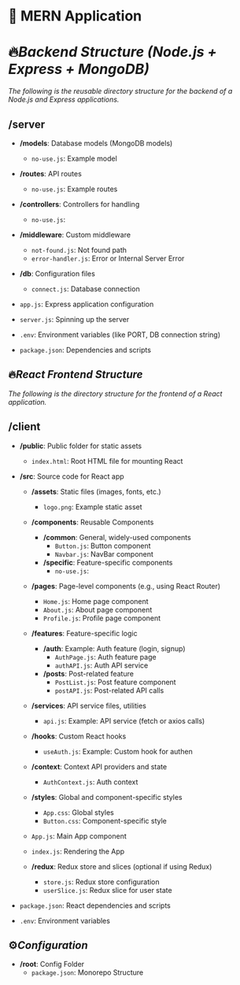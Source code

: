 
# 🚀 MERN Application
# 🔥*Backend Structure (Node.js + Express + MongoDB)*

*The following is the reusable directory structure for the backend of a Node.js and Express applications.*

## /server
- **/models**: Database models (MongoDB models)
  - `no-use.js`: Example model
  
- **/routes**: API routes
  - `no-use.js`: Example routes 
  
- **/controllers**: Controllers for handling 
  - `no-use.js`:
  
- **/middleware**: Custom middleware 
  - `not-found.js`: Not found path
  - `error-handler.js`: Error or Internal Server Error 
  
- **/db**: Configuration files
  - `connect.js`: Database connection
  
- `app.js`: Express application configuration 
  
- `server.js`: Spinning up the server
  
- `.env`: Environment variables (like PORT, DB connection string)
  
- `package.json`: Dependencies and scripts


>


## 🔥*React Frontend Structure*

*The following is the directory structure for the frontend of a React application.*

## /client
- **/public**: Public folder for static assets
  - `index.html`: Root HTML file for mounting React
  
- **/src**: Source code for React app
  - **/assets**: Static files (images, fonts, etc.)
    - `logo.png`: Example static asset
    
  - **/components**: Reusable Components
    - **/common**: General, widely-used components
      - `Button.js`: Button component
      - `Navbar.js`: NavBar component
    - **/specific**: Feature-specific components
      - `no-use.js`: 
      
  - **/pages**: Page-level components (e.g., using React Router)
    - `Home.js`: Home page component
    - `About.js`: About page component
    - `Profile.js`: Profile page component
    
  - **/features**: Feature-specific logic 
    - **/auth**: Example: Auth feature (login, signup)
      - `AuthPage.js`: Auth feature page
      - `authAPI.js`: Auth API service
    - **/posts**: Post-related feature
      - `PostList.js`: Post feature component
      - `postAPI.js`: Post-related API calls
      
  - **/services**: API service files, utilities
    - `api.js`: Example: API service (fetch or axios calls)
    
  - **/hooks**: Custom React hooks
    - `useAuth.js`: Example: Custom hook for authen
    
  - **/context**: Context API providers and state
    - `AuthContext.js`: Auth context
    
  - **/styles**: Global and component-specific styles
    - `App.css`: Global styles
    - `Button.css`: Component-specific style
    
  - `App.js`: Main App component 
  
  - `index.js`: Rendering the App
  
  - **/redux**: Redux store and slices (optional if using Redux)
    - `store.js`: Redux store configuration
    - `userSlice.js`: Redux slice for user state

- `package.json`: React dependencies and scripts
- `.env`: Environment variables

## ⚙️*Configuration*
- **/root**: Config Folder
  - `package.json`: Monorepo Structure


